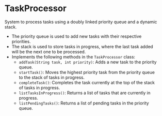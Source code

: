 # TaskProcessor
System to process tasks using a doubly linked priority queue and a dynamic stack.
- The priority queue is used to add new tasks with their respective priorities.
- The stack is used to store tasks in progress, where the last task added will be the next one to be processed.
- Implements the following methods in the `TaskProcessor` class:
  - `addTask(String task, int priority)`: Adds a new task to the priority queue.
  - `startTask()`: Moves the highest priority task from the priority queue to the stack of tasks in progress.
  - `completeTask()`: Completes the task currently at the top of the stack of tasks in progress.
  - `listTasksInProgress()`: Returns a list of tasks that are currently in progress.
  - `listPendingTasks()`: Returns a list of pending tasks in the priority queue.
